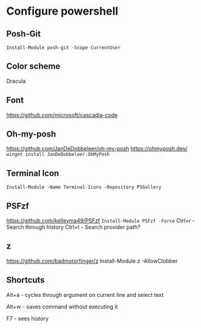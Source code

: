 # Configure powershell

## Posh-Git

`Install-Module posh-git -Scope CurrentUser`

## Color scheme

Dracula

## Font

https://github.com/microsoft/cascadia-code

## Oh-my-posh

https://github.com/JanDeDobbeleer/oh-my-posh
https://ohmyposh.dev/
`winget install JanDeDobbeleer.OhMyPosh`

## Terminal Icon

`Install-Module -Name Terminal-Icons -Repository PSGallery`

## PSFzf
https://github.com/kelleyma49/PSFzf
`Install-Module PSFzf -Force`
Ctrl+r - Search through history
Ctrl+t - Search provider path?

## z
https://github.com/badmotorfinger/z
Install-Module z -AllowClobber

## Shortcuts

Alt+a - cycles through argument on current line and select text

Alt+w - saves command without executing it

F7 - sees history
